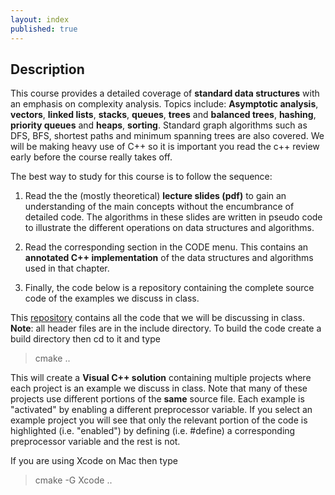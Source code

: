 ```yaml
---
layout: index
published: true
---
```


## Description

This course provides a detailed coverage of **standard data structures** with an emphasis on 
complexity analysis. Topics include: **Asymptotic analysis**, **vectors**, **linked lists**,
**stacks**, **queues**, **trees** and **balanced trees**, **hashing**, **priority queues** 
and **heaps**, **sorting**. Standard graph algorithms  such as DFS, BFS, shortest paths and minimum spanning trees are also covered.
We will be making heavy use of C++ so it is important you read the c++ review early before the course really takes off.

The best way to study for this course is to follow the sequence:
1. Read the the (mostly theoretical) **lecture slides (pdf)** to gain an understanding of the main concepts without the encumbrance of detailed code. The algorithms in these slides are written in  pseudo code to illustrate the different operations on data structures and algorithms.

2. Read the corresponding  section in the CODE menu. This contains an  **annotated C++ implementation**  of the data structures and algorithms used in that chapter.

3. Finally, the code below  is a repository containing the complete source code of the
 examples we discuss in class.


This [repository](https://github.com/NDU-CSC313/inclass) contains all the code that we will be discussing in class. 
__Note__: all header files are in the include directory.
To build the code create a build directory then cd to it and type

> cmake ..

This will create a **Visual C++ solution** containing multiple projects where each project 
is an example we discuss in class. Note that many of these projects use different 
portions of the **same** source file. Each example is "activated" by enabling a different preprocessor variable. If you select an example project you will see that only the 
relevant portion of the code is highlighted (i.e. "enabled") by defining (i.e. #define) 
a corresponding preprocessor variable and the rest is not.

If you are using Xcode on Mac then type

> cmake -G Xcode ..


